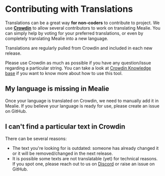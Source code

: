 # Contributing with Translations
Translations can be a great way **for non-coders** to contribute to project.
We use **[Crowdin](https://crowdin.com/project/mealie)** to allow several contributors to work on translating Mealie.
You can simply help by voting for your preferred translations, or even by completely translating Mealie into a new language.

Translations are regularly pulled from Crowdin and included in each new release.

Please use Crowdin as much as possible if you have any question/issue regarding a particular string. You can take a look at [Crowdin Knowledge base](https://support.crowdin.com/for-volunteer-translators/) if you want to know more about how to use this tool.

## My language is missing in Mealie
Once your language is translated on Crowdin, we need to manually add it in Mealie. If you believe your language is ready for use, please create an issue on GitHub.

## I can't find a particular text in Crowdin
There can be several reasons:
- The text you're looking for is outdated: someone has already changed it or it will be removed/changed in the next release.
- It is possible some texts are not translatable (yet) for technical reasons. If you spot one, please reach out to us on [Discord](https://discord.gg/QuStdQGSGK) or raise an issue on GitHub.
